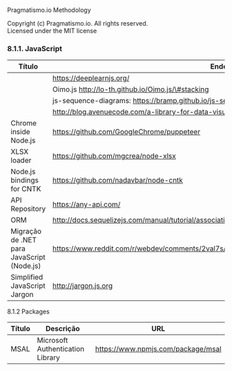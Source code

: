 Pragmatismo.io Methodology

Copyright (c) Pragmatismo.io. All rights reserved.                          
Licensed under the MIT license                                              


### 8.1.1. JavaScript

| Título | Endereço                                                            |
|--------|---------------------------------------------------------------------|
|        																		| https://deeplearnjs.org/                                            |
|        																		| Oimo.js http://lo-th.github.io/Oimo.js/\#stacking                   |
|        																		| js-sequence-diagrams: https://bramp.github.io/js-sequence-diagrams/ |
|        																		| http://blog.avenuecode.com/a-library-for-data-visualization-d3.js   |
| Chrome inside Node.js        													| https://github.com/GoogleChrome/puppeteer|
| XLSX loader                       											| https://github.com/mgcrea/node-xlsx      |
| Node.js bindings for CNTK         											| https://github.com/nadavbar/node-cntk    |
| API Repository 																| https://any-api.com/|
| ORM 																			| http://docs.sequelizejs.com/manual/tutorial/associations.html
| Migração de .NET para JavaScript (Node.js)									| https://www.reddit.com/r/webdev/comments/2val7s/as_a_net_developer_do_i_need_to_care_about_nodejs |
| Simplified JavaScript Jargon 													| http://jargon.js.org |

8.1.2 Packages

| Título | Descrição                                                            | URL |
|--------|---------------------------------------------------------------------|-----------------|
| MSAL | Microsoft Authentication Library | https://www.npmjs.com/package/msal|

